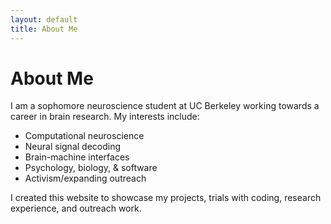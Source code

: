 ```yaml
---
layout: default
title: About Me
---
```


<div markdown="1">

# About Me 
I am a sophomore neuroscience student at UC Berkeley working towards a career in brain research. My interests include:

- Computational neuroscience  
- Neural signal decoding  
- Brain-machine interfaces  
- Psychology, biology, & software  
- Activism/expanding outreach

I created this website to showcase my projects, trials with coding, research experience, and outreach work.
